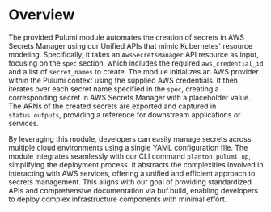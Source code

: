 # Overview

The provided Pulumi module automates the creation of secrets in AWS Secrets Manager using our Unified APIs that mimic Kubernetes' resource modeling. Specifically, it takes an `AwsSecretsManager` API resource as input, focusing on the `spec` section, which includes the required `aws_credential_id` and a list of `secret_names` to create. The module initializes an AWS provider within the Pulumi context using the supplied AWS credentials. It then iterates over each secret name specified in the `spec`, creating a corresponding secret in AWS Secrets Manager with a placeholder value. The ARNs of the created secrets are exported and captured in `status.outputs`, providing a reference for downstream applications or services.

By leveraging this module, developers can easily manage secrets across multiple cloud environments using a single YAML configuration file. The module integrates seamlessly with our CLI command `planton pulumi up`, simplifying the deployment process. It abstracts the complexities involved in interacting with AWS services, offering a unified and efficient approach to secrets management. This aligns with our goal of providing standardized APIs and comprehensive documentation via buf.build, enabling developers to deploy complex infrastructure components with minimal effort.
